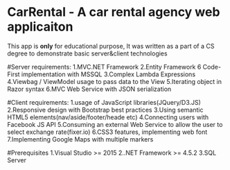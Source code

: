 # CarRental - A car rental agency web applicaiton
This app is **only** for educational purpose, It was written as a part of a CS degree to demonstrate basic server&client technologies

#Server requirements:
1.MVC.NET Framework
2.Entity Framework 6 Code-First implementation with MSSQL
3.Complex Lambda Expressions
4.Viewbag / ViewModel usage to pass data to the View
5.Iterating object in Razor syntax
6.MVC Web Service with JSON serialization

#Client requirements:
1.usage of JavaScript libraries(JQuery/D3.JS)
2.Responsive design with Bootstrap best practices
3.Using semantic HTML5 elements(nav/aside/footer/heade etc)
4.Connecting users with Facebook JS API
5.Consuming an external Web Service to allow the user to select exchange rate(fixer.io)
6.CSS3 features, implementing web font
7.Implementing Google Maps with multiple markers

#Prerequisites
1.Visual Studio >= 2015
2..NET Framework >= 4.5.2
3.SQL Server


